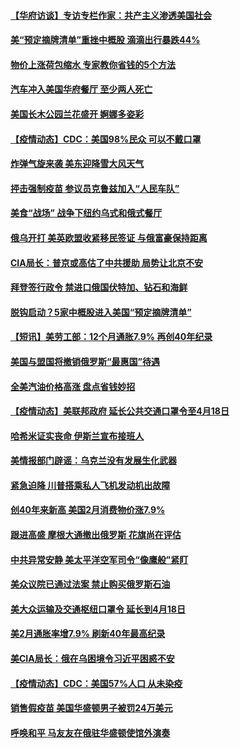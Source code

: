 #### [【华府访谈】专访专栏作家：共产主义渗透美国社会](../pages/prog203/a103372328.md) 
#### [美“预定摘牌清单”重挫中概股 滴滴出行暴跌44%](../pages/prog203/a103372091.md) 
#### [物价上涨荷包缩水 专家教你省钱的5个方法](../pages/prog203/a103371956.md) 
#### [汽车冲入美国华府餐厅 至少两人死亡](../pages/prog203/a103371404.md) 
#### [美国长木公园兰花盛开 婀娜多姿彩](../pages/prog203/a103369277.md) 
#### [【疫情动态】CDC：美国98%民众 可以不戴口罩](../pages/prog203/a103371312.md) 
#### [炸弹气旋来袭 美东迎降雪大风天气](../pages/prog203/a103371422.md) 
#### [抨击强制疫苗 参议员克鲁兹加入“人民车队”](../pages/prog203/a103371346.md) 
#### [美食“战场” 战争下纽约乌式和俄式餐厅](../pages/prog203/a103371368.md) 
#### [俄乌开打 美英欧盟收紧移民签证 与俄富豪保持距离](../pages/prog203/a103371298.md) 
#### [CIA局长：普京或高估了中共援助 局势让北京不安](../pages/prog203/a103371281.md) 
#### [拜登签行政令 禁进口俄国伏特加、钻石和海鲜](../pages/prog203/a103371102.md) 
#### [脱钩启动？5家中概股进入美国“预定摘牌清单”](../pages/prog203/a103371058.md) 
#### [【短讯】美劳工部：12个月通胀7.9% 再创40年纪录](../pages/prog203/a103371104.md) 
#### [美国与盟国将撤销俄罗斯“最惠国”待遇](../pages/prog203/a103370996.md) 
#### [全美汽油价格高涨 盘点省钱妙招](../pages/prog203/a103370360.md) 
#### [【疫情动态】美联邦政府 延长公共交通口罩令至4月18日](../pages/prog203/a103370421.md) 
#### [哈希米证实丧命 伊斯兰宣布接班人](../pages/prog203/a103370576.md) 
#### [美情报部门辟谣：乌克兰没有发展生化武器](../pages/prog203/a103370374.md) 
#### [紧急迫降 川普搭乘私人飞机发动机出故障](../pages/prog203/a103370423.md) 
#### [创40年来新高 美国2月消费物价涨7.9%](../pages/prog203/a103370419.md) 
#### [跟进高盛 摩根大通撤出俄罗斯 花旗尚在评估](../pages/prog203/a103370533.md) 
#### [中共异常安静 美太平洋空军司令“像鹰般”紧盯](../pages/prog203/a103370317.md) 
#### [美众议院已通过法案 禁止购买俄罗斯石油](../pages/prog203/a103370333.md) 
#### [美大众运输及交通枢纽口罩令 延长到4月18日](../pages/prog203/a103370236.md) 
#### [美2月通胀率增7.9% 刷新40年最高纪录](../pages/prog203/a103370114.md) 
#### [美CIA局长：俄在乌困境令习近平困惑不安](../pages/prog203/a103369437.md) 
#### [【疫情动态】CDC：美国57%人口 从未染疫](../pages/prog203/a103369434.md) 
#### [销售假疫苗 美国华盛顿男子被罚24万美元](../pages/prog203/a103369373.md) 
#### [呼唤和平 马友友在俄驻华盛顿使馆外演奏](../pages/prog203/a103369279.md) 
